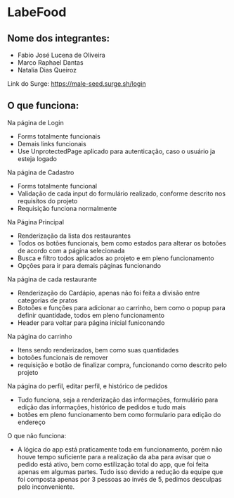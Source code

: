 # LabeFood

## Nome dos integrantes: 
- Fabio José Lucena de Oliveira 
- Marco Raphael Dantas
- Natalia Dias Queiroz

Link do Surge: https://male-seed.surge.sh/login

## O que funciona:
Na página de Login
- Forms totalmente funcionais
- Demais links funcionais
- Use UnprotectedPage aplicado para autenticação, caso o usuário ja esteja logado

Na página de Cadastro
- Forms totalmente funcional
- Validação de cada input do formulário realizado, conforme descrito nos requisitos do projeto
- Requisição funciona normalmente

Na Página Principal
- Renderização da lista dos restaurantes
- Todos os botões funcionais, bem como estados para alterar os botoões de acordo com a página selecionada
- Busca e filtro todos aplicados ao projeto e em pleno funcionamento
- Opções para ir para demais páginas funcionando

Na página de cada restaurante
- Renderização do Cardápio, apenas não foi feita a divisão entre categorias de pratos
- Botoões e funções para adicionar ao carrinho, bem como o popup para definir quantidade, todos em pleno funcionamento
- Header para voltar para página inicial funiconando 

Na página do carrinho
- Itens sendo renderizados, bem como suas quantidades
- botoões funcionais de remover 
- requisição e botão de finalizar compra, funcionando como descrito pelo projeto 

Na página do perfil, editar perfil, e histórico de pedidos
- Tudo funciona, seja a renderização das informações, formulário para edição das informações, histórico de pedidos e tudo mais
- botões em pleno funcionamento bem como formulario para edição do endereço

O que não funciona: 
- A lógica do app está praticamente toda em funcionamento, porém não houve tempo suficiente para a realização da aba para avisar que o pedido está ativo, bem como estilização total do app, que foi feita apenas em algumas partes. Tudo isso devido a redução da equipe que foi composta apenas por 3 pessoas ao invés de 5, pedimos desculpas pelo inconveniente.